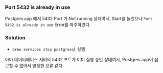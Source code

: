 ### Port 5432 is already in use
Postgres.app 에서 5432 Port 가 Not running 상태여서, Start를 눌렀으나
`Port 5432 is already in use` Error를 마주하였다.

### Solution
- `brew services stop postgresql` 실행

아마 데이터베이스 서버의 5432 포트가 이미 실행 중인 상태여서, Postgres.app이 접근할 수 없어서 발생한 오류 같다.
